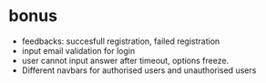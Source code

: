 # bonus

- feedbacks: succesfull registration, failed registration
- input email validation for login
- user cannot input answer after timeout, options freeze.
- Different navbars for authorised users and unauthorised users
